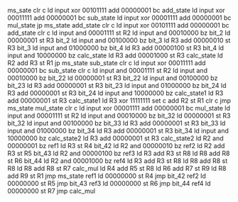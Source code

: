 ms_sate     clr     c
            ld      input
            xor     00101111
            add     00000001
            bc      add_state
            ld      input
            xor     00011111
            add     00000001
            bc      sub_state
            ld      input
            xor     00001111
            add     00000001
            bc      mul_state
            jp      ms_state
add_state   clr     c
            ld      input
            xor     00101111
            add     00000001
            bc      add_state
            clr     c
            ld      input
            and     00001111
            st      R2
            ld      input
            and     00010000
            bz      bit_2
            ld      00000001
            st      R3
bit_2       ld      input
            and     00100000
            bz      bit_3
            ld      R3
            add     00000010
            st      R3
bit_3       ld      input
            and     01000000
            bz      bit_4
            ld      R3
            add     00000100
            st      R3
bit_4       ld      input
            and     10000000
            bz      calc_state
            ld      R3
            add     00001000
            st      R3
calc_state  ld      R2
            add     R3
            st      R1
            jp      ms_state
sub_state   clr     c
            ld      input
            xor     00011111
            add     00000001
            bc      sub_state
            clr     c
            ld      input
            and     00001111
            st      R2
            ld      input
            and     00010000
            bz      bit_22
            ld      00000001
            st      R3
bit_22      ld      input
            and     00100000
            bz      bit_23
            ld      R3
            add     00000001
            st      R3
bit_23      ld      input
            and     01000000
            bz      bit_24
            ld      R3
            add     00000001
            st      R3
bit_24      ld      input
            and     10000000
            bz      calc_state1
            ld      R3
            add     00000001
            st      R3
calc_state1 ld      R3
            xor     11111111
            set     c
            add     R2
            st      R1
            clr     c
            jmp     ms_state
mul_state   clr     c
            ld      input
            xor     00001111
            add     00000001
            bc      mul_state
            ld      input
            and     00001111
            st      R2
            ld      input
            and     00010000
            bz      bit_32
            ld      00000001
            st      R3
bit_32      ld      input
            and     00100000
            bz      bit_33
            ld      R3
            add     00000001
            st      R3
bit_33      ld      input
            and     01000000
            bz      bit_34
            ld      R3
            add     00000001
            st      R3
bit_34      ld      input
            and     10000000
            bz      calc_state2
            ld      R3
            add     00000001
            st      R3
calc_state2 ld      R2
            and     00000001
            bz      ref1
            ld      R3
            st      R4
bit_42      ld      R2
            and     00000010
            bz      ref2
            ld      R2
            add     R3
            st      R5
bit_43      ld      R2
            and     00000100
            bz      ref3
            ld      R3
            add     R3
            st      R8
            ld      R8
            add     R8
            st      R6
bit_44      ld      R2
            and     00001000
            bz      ref4
            ld      R3
            add     R3
            st      R8
            ld      R8
            add     R8
            st      R8
            ld      R8
            add     R8
            st      R7
calc_mul    ld      R4
            add     R5
            st      R8
            ld      R6
            add     R7
            st      R9
            ld      R8
            add     R9
            st      R1
            jmp     ms_state
ref1        ld      00000000
            st      R4
            jmp     bit_42
ref2        ld      00000000
            st      R5
            jmp     bit_43
ref3        ld      00000000
            st      R6
            jmp     bit_44
ref4        ld      00000000
            st      R7
            jmp     calc_mul


            

            
